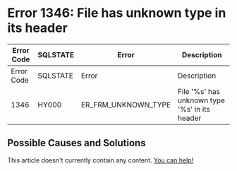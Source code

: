 
# Error 1346: File has unknown type in its header


| Error Code | SQLSTATE | Error | Description |
| --- | --- | --- | --- |
| Error Code | SQLSTATE | Error | Description |
| 1346 | HY000 | ER_FRM_UNKNOWN_TYPE | File '%s' has unknown type '%s' in its header |




## Possible Causes and Solutions


This article doesn't currently contain any content. [You can help!](/en/writing-and-editing-knowledge-base-articles/)

